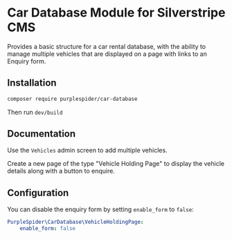 # Car Database Module for Silverstripe CMS

Provides a basic structure for a car rental database, with the ability to manage multiple vehicles that are displayed on a page with links to an Enquiry form.

## Installation

```sh
composer require purplespider/car-database
```

Then run `dev/build`

## Documentation

Use the `Vehicles` admin screen to add multiple vehicles.

Create a new page of the type "Vehicle Holding Page" to display the vehicle details along with a button to enquire.

## Configuration

You can disable the enquiry form by setting `enable_form` to `false`:

```yml
PurpleSpider\CarDatabase\VehicleHoldingPage:
    enable_form: false
```

